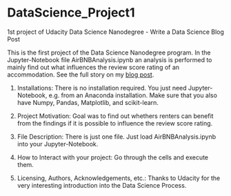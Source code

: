 # DataScience_Project1
1st project of Udacity Data Science Nanodegree - Write a Data Science Blog Post

This is the first project of the Data Science Nanodegree program. In the Jupyter-Notebook file AirBNBAnalysis.ipynb an analysis is performed to mainly find out what influences the review score rating of an accommodation. See the full story on my [blog post](https://mirods.github.io).

1. Installations: There is no installation required. You just need Jupyter-Notebook, e.g. from an Anaconda installation. Make sure that you also have Numpy, Pandas, Matplotlib, and scikit-learn.

2. Project Motivation: Goal was to find out whethers renters can benefit from the findings if it is possible to influence the review score rating.

3. File Description: There is just one file. Just load AirBNBAnalysis.ipynb into your Jupyter-Notebook.

4. How to Interact with your project: Go through the cells and execute them.

5. Licensing, Authors, Acknowledgements, etc.: Thanks to Udacity for the very interesting introduction into the Data Science Process.
